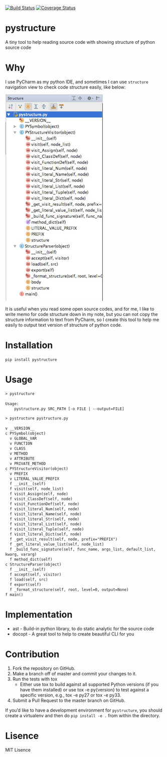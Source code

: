 [![Build Status](https://travis-ci.org/hanks/pystructure.svg?branch=master)](https://travis-ci.org/hanks/pystructure)  [![Coverage Status](https://coveralls.io/repos/github/hanks/pystructure/badge.svg?branch=master)](https://coveralls.io/github/hanks/pystructure?branch=master)

# pystructure
A tiny tool to help reading source code with showing structure of python source code

# Why

I use PyCharm as my python IDE, and sometimes I can use `structure` navigation view to check code structure easily, like
below:

![structure](https://github.com/hanks/pystructure/blob/master/docs/images/pycharm-structure.jpg?raw=true)

It is useful when you read some open source codes, and for me, I like to write memo for code structure down in my note,
but you can not copy the structure information to text from PyCharm, so I create this tool to help me easily to output
text version of structure of python code.

# Installation

`pip install pystructure`

# Usage

```
> pystructure

Usage:
    pystructure.py SRC_PATH [-o FILE | --output=FILE]
```

```
> pystructure pystructure.py

v __VERSION__
c PYSymbol(object)
  v GLOBAL_VAR
  v FUNCTION
  v CLASS
  v METHOD
  v ATTRIBUTE
  v PRIVATE_METHOD
c PYStructureVisitor(object)
  v PREFIX
  v LITERAL_VALUE_PREFIX
  f __init__(self)
  f visit(self, node_list)
  f visit_Assign(self, node)
  f visit_ClassDef(self, node)
  f visit_FunctionDef(self, node)
  f visit_literal_Num(self, node)
  f visit_literal_Name(self, node)
  f visit_literal_Str(self, node)
  f visit_literal_List(self, node)
  f visit_literal_Tuple(self, node)
  f visit_literal_Dict(self, node)
  f _get_visit_result(self, node, prefix="PREFIX")
  f _get_literal_value_list(self, node_list)
  f _build_func_signature(self, func_name, args_list, default_list, kwarg, vararg)
  f method_dict(self)
c StructureParser(object)
  f __init__(self)
  f accept(self, visitor)
  f load(self, src)
  f export(self)
  f _format_structure(self, root, level=0, output=None)
f main()
```

# Implementation

* ast - Build-in python library, to do static analytic for the source code
* docopt - A great tool to help to create beautiful CLI for you

# Contribution

1. Fork the repository on GitHub.
3. Make a branch off of master and commit your changes to it.
3. Run the tests with tox
   * Either use tox to build against all supported Python versions (if you have them installed) or use tox -e py{version}
   to test against a specific version, e.g., tox -e py27 or tox -e py33.
4. Submit a Pull Request to the master branch on GitHub.

If you’d like to have a development environment for `pystructure`, you should create a virtualenv and then do `pip install -e .`
from within the directory.

# Lisence

MIT Lisence
